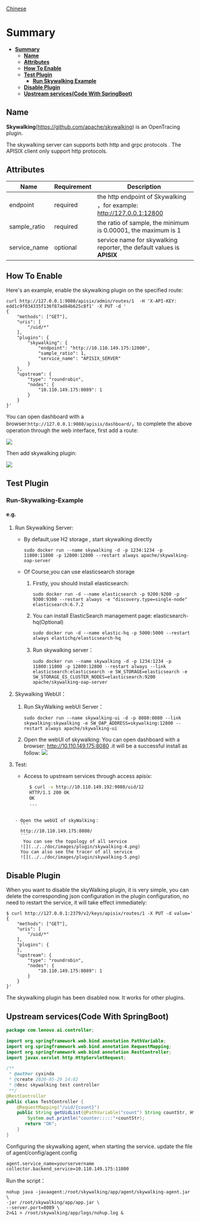 <!--
#
# Licensed to the Apache Software Foundation (ASF) under one or more
# contributor license agreements.  See the NOTICE file distributed with
# this work for additional information regarding copyright ownership.
# The ASF licenses this file to You under the Apache License, Version 2.0
# (the "License"); you may not use this file except in compliance with
# the License.  You may obtain a copy of the License at
#
#     http://www.apache.org/licenses/LICENSE-2.0
#
# Unless required by applicable law or agreed to in writing, software
# distributed under the License is distributed on an "AS IS" BASIS,
# WITHOUT WARRANTIES OR CONDITIONS OF ANY KIND, either express or implied.
# See the License for the specific language governing permissions and
# limitations under the License.
#
-->

[Chinese](skywalking-cn.md)

# Summary
- [**Summary**](#Summary)
  - [**Name**](#Name)
  - [**Attributes**](#Attributes)
  - [**How To Enable**](#How-To-Enable)
  - [**Test Plugin**](#Test-Plugin)
    - [**Run Skywalking Example**](#Run-Skywalking-Example)
  - [**Disable Plugin**](#Disable-Plugin)
  - [**Upstream services(Code With SpringBoot)**](#Upstream-services(Code-With-SpringBoot))

## Name

**Skywalking**(https://github.com/apache/skywalking)  is an OpenTracing plugin.

 The skywalking server can supports both http and grpc protocols . The APISIX client only support http protocols.
 

## Attributes
|Name          |Requirement  |Description|
|-------|-------|-------|
|endpoint|required| the http endpoint of Skywalking ，for example: http://127.0.0.1:12800|
|sample_ratio|required| the ratio of sample, the minimum is 0.00001, the maximum is 1|
|service_name|optional| service name for skywalking reporter, the default values is **APISIX**|

## How To Enable

Here's an example, enable the skywalking plugin on the specified route:

```shell
curl http://127.0.0.1:9080/apisix/admin/routes/1  -H 'X-API-KEY: edd1c9f034335f136f87ad84b625c8f1' -X PUT -d '
{
    "methods": ["GET"],
    "uris": [
        "/uid/*"
    ],
    "plugins": {
        "skywalking": {
            "endpoint": "http://10.110.149.175:12800",
            "sample_ratio": 1,
            "service_name": "APISIX_SERVER"
        }
    },
    "upstream": {
        "type": "roundrobin",
        "nodes": {
            "10.110.149.175:8089": 1
        }
    }
}'
```

You can open dashboard with a browser:`http://127.0.0.1:9080/apisix/dashboard/`，to complete the above operation through the web interface, first add a route:

![](../images/plugin/skywalking-1.png)

Then add skywalking plugin:

![](../images/plugin/skywalking-2.png)

## Test Plugin

### Run-Skywalking-Example

#### e.g. 
1. Run Skywalking Server:
	- By default,use H2 storage , start skywalking directly
		```
		sudo docker run --name skywalking -d -p 1234:1234 -p 11800:11800 -p 12800:12800 --restart always apache/skywalking-oap-server
		```

	-  Of Course,you can use elasticsearch storage
		1. Firstly, you should install elasticsearch:
		    ```
		    sudo docker run -d --name elasticsearch -p 9200:9200 -p 9300:9300 --restart always -e "discovery.type=single-node" elasticsearch:6.7.2

		    ```
		2. You can install ElasticSearch management page: elasticsearch-hq(Optional)
		    ```
		    sudo docker run -d --name elastic-hq -p 5000:5000 --restart always elastichq/elasticsearch-hq 
		    ```
		3. Run skywalking server：
		    ```
		    sudo docker run --name skywalking -d -p 1234:1234 -p 11800:11800 -p 12800:12800 --restart always --link elasticsearch:elasticsearch -e SW_STORAGE=elasticsearch -e SW_STORAGE_ES_CLUSTER_NODES=elasticsearch:9200 apache/skywalking-oap-server 
		    ```
2. Skywalking WebUI：
	1. Run SkyWalking webUI Server：
		```
		sudo docker run --name skywalking-ui -d -p 8080:8080 --link skywalking:skywalking -e SW_OAP_ADDRESS=skywalking:12800 --restart always apache/skywalking-ui
		```
	2. Open the webUI of  skywalking:
		You can open dashboard with a browser: http://10.110.149.175:8080 .it will be a successful install as follow:
		![](../images/plugin/skywalking-3.png)

3. Test:
	-  Access to upstream services through access apisix:

		```bash			
		  $ curl -v http://10.110.149.192:9080/uid/12
		  HTTP/1.1 200 OK
		  OK
		  ...
	  ```
	  
	- Open the webUI of skyWalking：
		```
		http://10.110.149.175:8080/
		```
		 You can see the topology of all service
		![](../../doc/images/plugin/skywalking-4.png)  
		You can also see the tracer of all service 
		![](../../doc/images/plugin/skywalking-5.png)

## Disable Plugin

When you want to disable the skyWalking plugin, it is very simple,
 you can delete the corresponding json configuration in the plugin configuration,
  no need to restart the service, it will take effect immediately:


```shell
$ curl http://127.0.0.1:2379/v2/keys/apisix/routes/1 -X PUT -d value='
{
    "methods": ["GET"],
    "uris": [
        "/uid/*"
    ],
    "plugins": {
    },
    "upstream": {
        "type": "roundrobin",
        "nodes": {
            "10.110.149.175:8089": 1
        }
    }
}'
```

The skywalking plugin has been disabled now. It works for other plugins.


## Upstream services(Code With SpringBoot)

```java
package com.lenovo.ai.controller;

import org.springframework.web.bind.annotation.PathVariable;
import org.springframework.web.bind.annotation.RequestMapping;
import org.springframework.web.bind.annotation.RestController;
import javax.servlet.http.HttpServletRequest;

/**
 * @author cyxinda
 * @create 2020-05-29 14:02
 * @desc skywalking test controller
 **/
@RestController
public class TestController {
    @RequestMapping("/uid/{count}")
    public String getUidList(@PathVariable("count") String countStr, HttpServletRequest request) {
        System.out.println("counter:::::"+countStr);
       return "OK";
    }
}
```
Configuring the skywalking agent, when starting the service.
update the file of agent/config/agent.config
```
agent.service_name=yourservername
collector.backend_service=10.110.149.175:11800
```
Run the script：
```
nohup java -javaagent:/root/skywalking/app/agent/skywalking-agent.jar \
-jar /root/skywalking/app/app.jar \
--server.port=8089 \
2>&1 > /root/skywalking/app/logs/nohup.log &
```

